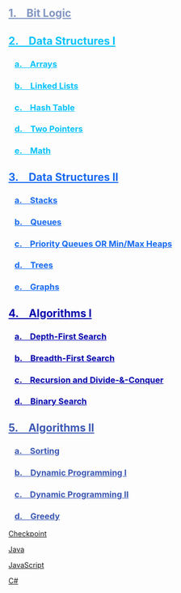 
<h2 style="color:#8096c2"><a href="Hardware_BitLogic/#bit-logic" style="color:#8096c2">1. &ensp; Bit Logic</a></h2>
<h2 style="color:#03c2fc"><a href="DataStructures/#data-structures-i" style="color:#03c2fc">2. &ensp; Data Structures I</a></h2>
<h3 style="color:#03c2fc">&ensp; <a href="DataStructures/#arrays" style="color:#03c2fc">a. &ensp; Arrays</a></h3>
<h3 style="color:#03c2fc">&ensp; <a href="DataStructures/#linked-lists" style="color:#03c2fc">b. &ensp; Linked Lists</a></h3>
<h3 style="color:#03c2fc">&ensp; <a href="DataStructures/#hash-table" style="color:#03c2fc">c. &ensp; Hash Table</a></h3>
<h3 style="color:#03c2fc">&ensp; <a href="DataStructures/#two-pointers" style="color:#03c2fc">d. &ensp; Two Pointers</a></h3>
<h3 style="color:#03c2fc">&ensp; <a href="DataStructures/#math" style="color:#03c2fc">e. &ensp; Math</a></h3>
<h2 style="color:#1669f0"><a href="DataStructures2/#data-structures-ii" style="color:#1669f0">3. &ensp; Data Structures II</a></h2>
<h3 style="color:#1669f0">&ensp; <a href="DataStructures2/#stacks" style="color:#1669f0">a. &ensp; Stacks</a></h3>
<h3 style="color:#1669f0">&ensp; <a href="DataStructures2/#queues" style="color:#1669f0">b. &ensp; Queues</a></h3>
<h3 style="color:#1669f0">&ensp; <a href="DataStructures2/#priority-queues-or-min-max-heaps" style="color:#1669f0">c. &ensp; Priority Queues OR Min/Max Heaps</a></h3>
<h3 style="color:#1669f0">&ensp; <a href="DataStructures2/#trees" style="color:#1669f0">d. &ensp; Trees</a></h3>
<h3 style="color:#1669f0">&ensp; <a href="DataStructures2/#graphs" style="color:#1669f0">e. &ensp; Graphs</a></h3>
<h2 style="color:#0303ad"><a href="Algorithms/#algorithms" style="color:#0303ad">4. &ensp; Algorithms I</a></h2>
<h3 style="color:#0303ad">&ensp; <a href="Algorithms/#depth-first-search" style="color:#0303ad">a. &ensp; Depth-First Search</a></h3>
<h3 style="color:#0303ad">&ensp; <a href="Algorithms/#breadth-first-search" style="color:#0303ad">b. &ensp; Breadth-First Search</a></h3>
<h3 style="color:#0303ad">&ensp; <a href="Algorithms/#recursion-and-divide-conquer" style="color:#0303ad">c. &ensp; Recursion and Divide-&-Conquer</a></h3>
<h3 style="color:#0303ad">&ensp; <a href="Algorithms/#binary-search" style="color:#0303ad">d. &ensp; Binary Search</a></h3>
<h2 style="color:#3b57b3"><a href="Algorithms2/#algorithms-ii" style="color:#3b57b3">5. &ensp; Algorithms II</a></h2>
<h3 style="color:#3b57b3">&ensp; <a href="Algorithms2/#sorting" style="color:#3b57b3">a. &ensp; Sorting</a></h3>
<h3 style="color:#3b57b3">&ensp; <a href="Algorithms2/#dynamic-programming" style="color:#3b57b3">b. &ensp; Dynamic Programming I</a></h3>
<h3 style="color:#3b57b3">&ensp; <a href="Algorithms2/#dynamic-programming-ii" style="color:#3b57b3">c. &ensp; Dynamic Programming II</a></h3>
<h3 style="color:#3b57b3">&ensp; <a href="Algorithms2/#greedy" style="color:#3b57b3">d. &ensp; Greedy</a></h3>

[Checkpoint](https://kannikakabilar.github.io/Kannika-Notas/Checkpoint/)

[Java](https://kannikakabilar.github.io/Kannika-Notas/Java/)

[JavaScript](https://kannikakabilar.github.io/Kannika-Notas/JavaScript/)

[C#](https://kannikakabilar.github.io/Kannika-Notas/C%23/)

<!--
# [Kannika DSA Checkpoint Notes](https://kannikakabilar.github.io/Kannika-Notas/)

[Hardware_BitLogic](https://kannikakabilar.github.io/Kannika-Notas/Hardware_BitLogic/)

[Data Structures](https://kannikakabilar.github.io/Kannika-Notas/DataStructures/)

[Data Structures 2](https://kannikakabilar.github.io/Kannika-Notas/DataStructures2/)

[Algorithms](https://kannikakabilar.github.io/Kannika-Notas/Algorithms/)
-->













